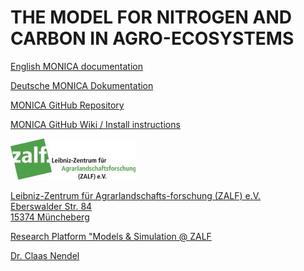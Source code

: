 # THE MODEL FOR NITROGEN AND CARBON IN AGRO-ECOSYSTEMS

[English MONICA documentation](home_en.md)

[Deutsche MONICA Dokumentation](home_de.md)

[MONICA GitHub Repository](https://github.com/zalf-rpm/monica)

[MONICA GitHub Wiki / Install instructions](https://github.com/zalf-rpm/monica/wiki)


![](images/zalf_3z_schwarz_cmyk_300.jpg)<br>

[Leibniz-Zentrum für Agrarlandschafts-forschung (ZALF) e.V.<br>
Eberswalder Str. 84<br>
15374 Müncheberg<br>](http://www.zalf.de/en/Pages/ZALF.aspx)

[Research Platform "Models & Simulation @ ZALF](http://www.zalf.de/en/struktur/fpm/Pages/default.aspx)

[Dr. Claas Nendel](http://www.zalf.de/en/ueber_uns/mitarbeiter/Pages/nendel_c.aspx)